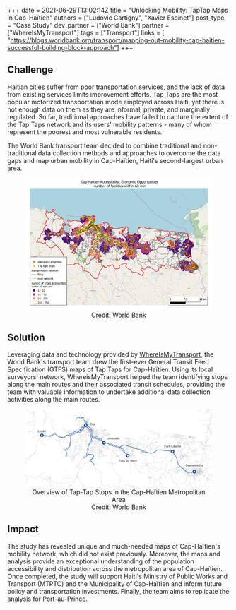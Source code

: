+++
date = 2021-06-29T13:02:14Z
title = "Unlocking Mobility: TapTap Maps in Cap-Haïtien"
authors = ["Ludovic Cartigny", "Xavier Espinet"]
post_type = "Case Study"
dev_partner = ["World Bank"]
partner = ["WhereIsMyTransport"]
tags = ["Transport"]
links = [
    "https://blogs.worldbank.org/transport/mapping-out-mobility-cap-haitien-successful-building-block-approach"]
+++

## Challenge

Haitian cities suffer from poor transportation services, and the lack of data from existing services limits improvement efforts. Tap Taps are the most popular motorized transportation mode employed across Haiti, yet there is not enough data on them as they are informal, private, and marginally regulated. So far, traditional approaches have failed to capture the extent of the Tap Taps network and its users' mobility patterns - many of whom represent the poorest and most vulnerable residents.

The World Bank transport team decided to combine traditional and non-traditional data collection methods and approaches to overcome the data gaps and map urban mobility in Cap-Haïtien, Haiti's second-largest urban area.

<figure align="center">
  <img src="/cap_haitien_maps_1.png"/>
  <figcaption> Credit: World Bank </figcaption>
</figure>

## Solution

Leveraging data and technology provided by [WhereIsMyTransport](https://www.whereismytransport.com/), the World Bank's transport team drew the first-ever General Transit Feed Specification (GTFS) maps of Tap Taps for Cap-Haïtien. Using its local surveyors' network, WhereisMyTransport helped the team identifying stops along the main routes and their associated transit schedules, providing the team with valuable information to undertake additional data collection activities along the main routes.

<figure align="center">
  <img src="/cap_haitien_maps_2.png"/>
  <figcaption>Overview of Tap-Tap Stops in the Cap-Haïtien Metropolitan Area</figcaption>
  <figcaption> Credit: World Bank</figcaption>
</figure>

## Impact

The study has revealed unique and much-needed maps of Cap-Haïtien's mobility network, which did not exist previously. Moreover, the maps and analysis provide an exceptional understanding of the population accessibility and distribution across the metropolitan area of Cap-Haïtien. Once completed, the study will support Haiti's Ministry of Public Works and Transport (MTPTC) and the Municipality of Cap-Haïtien and inform future policy and transportation investments. Finally, the team aims to replicate the analysis for Port-au-Prince.
